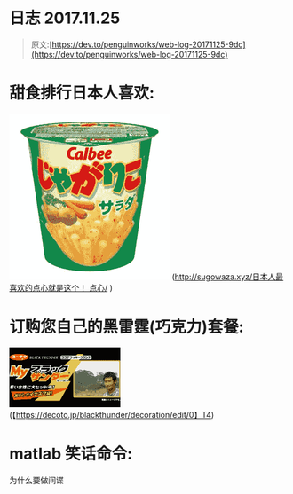 # 日志 2017.11.25

> 原文:[https://dev.to/penguinworks/web-log-20171125-9dc](https://dev.to/penguinworks/web-log-20171125-9dc)

# 甜食排行日本人喜欢:

[![Sweet Japanese](img/a4bfe4feb6abc4b60dbaf885d5791a28.png)](https://res.cloudinary.com/practicaldev/image/fetch/s--_MF4dDMa--/c_limit%2Cf_auto%2Cfl_progressive%2Cq_auto%2Cw_880/https://thumbnail.image.rakuten.co.jp/%400_mall/v-drug/cabinet/0702/4901330573041.jpg%3F_ex%3D300x300)
([http://sugowaza.xyz/日本人最喜欢的点心就是这个！ 点心/](http://sugowaza.xyz/%E6%97%A5%E6%9C%AC%E4%BA%BA%E3%81%8C%E6%9C%80%E3%82%82%E5%A5%BD%E3%81%8D%E3%81%AA%E3%81%8A%E8%8F%93%E5%AD%90%E3%81%AF%E3%81%93%E3%82%8C%E3%81%A0%E3%81%A3%E3%81%9F%EF%BC%81%E3%81%8A%E8%8F%93%E5%AD%90/) )

# 订购您自己的黑雷霆(巧克力)套餐:

[![Order your own black thunder package](img/1dbd55c42fd1a2e76203bdbaba510a5f.png)](https://res.cloudinary.com/practicaldev/image/fetch/s--LPPBo985--/c_limit%2Cf_auto%2Cfl_progressive%2Cq_auto%2Cw_880/https://decoto.jp/blackthunder/galleries/image/1804/2022)
(【https://decoto.jp/blackthunder/decoration/edit/0】T4)

# matlab 笑话命令:

为什么要做间谍